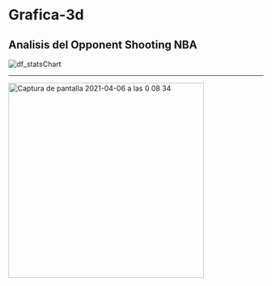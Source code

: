 # Grafica-3d
## Analisis del  Opponent Shooting NBA

![df_statsChart](https://user-images.githubusercontent.com/56939175/114279718-57fc5c00-9a36-11eb-8c6e-17bb85d6d1c1.png)

---

<img width="386" alt="Captura de pantalla 2021-04-06 a las 0 08 34" src="https://user-images.githubusercontent.com/56939175/114279734-6cd8ef80-9a36-11eb-922c-25de908e88e3.png">





